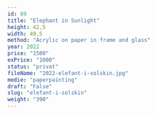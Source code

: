 ```yaml
---
id: 69
title: "Elephant in Sunlight"
height: 42,5
width: 49,5
method: "Acrylic on paper in frame and glass"
year: 2022
price: "1500"
exPrice: "1000"
status: "privat"
fileName: "2022-elefant-i-solskin.jpg"
medie: "paperpainting"
draft: "False"
slug: "elefant-i-solskin"
weight: "390"
---
```

